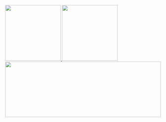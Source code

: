 <div>
	<a href="https://github.com/GuilhermeDeOliveiraAmorim">
  	<img height="180em" src="https://github-readme-stats.vercel.app/api?username=GuilhermeDeOliveiraAmorim&show_icons=true&theme=dracula&include_all_commits=true&count_private=true"/>
  	<img height="180em" src="https://github-readme-stats.vercel.app/api/top-langs/?username=GuilhermeDeOliveiraAmorim&layout=compact&langs_count=7&theme=dracula"/>
</div>
<div>
	<img height="180em" width="100%" src="https://github-readme-stats.vercel.app/api/wakatime?username=GuilDeOliveiraAmorim&theme=dracula"/>
</div>
